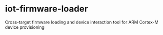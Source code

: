 # iot-firmware-loader
Cross-target firmware loading and device interaction tool for ARM Cortex-M device provisioning

